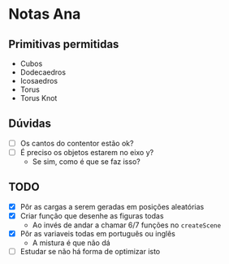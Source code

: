 # Notas Ana

## Primitivas permitidas

- Cubos
- Dodecaedros
- Icosaedros
- Torus
- Torus Knot

## Dúvidas

- [ ] Os cantos do contentor estão ok?
- [ ] É preciso os objetos estarem no eixo y?
  - Se sim, como é que se faz isso?

## TODO

- [x] Pôr as cargas a serem geradas em posições aleatórias
- [x] Criar função que desenhe as figuras todas
  - Ao invés de andar a chamar 6/7 funções no `createScene`
- [x] Pôr as variaveis todas em português ou inglês
  - A mistura é que não dá
- [ ] Estudar se não há forma de optimizar isto

